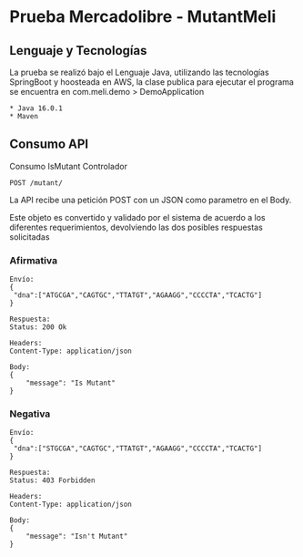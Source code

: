 # Prueba Mercadolibre - MutantMeli

## Lenguaje y Tecnologías
La prueba se realizó bajo el Lenguaje Java, utilizando las tecnologías SpringBoot y hoosteada en AWS, la clase publica para ejecutar el programa se encuentra en com.meli.demo > DemoApplication
```
* Java 16.0.1
* Maven
```
## Consumo API

Consumo IsMutant Controlador

```
POST /mutant/
```
La API recibe una petición POST con un JSON como parametro en el Body.

Este objeto es convertido y validado por el sistema de acuerdo a los diferentes requerimientos, devolviendo las dos posibles respuestas solicitadas

### Afirmativa
    Envío: 
    {
     "dna":["ATGCGA","CAGTGC","TTATGT","AGAAGG","CCCCTA","TCACTG"]
    }
    
    Respuesta:
    Status: 200 Ok

    Headers:
    Content-Type: application/json

    Body: 
    {
        "message": "Is Mutant"
    }
  
 ### Negativa
    Envío: 
    {
     "dna":["STGCGA","CAGTGC","TTATGT","AGAAGG","CCCCTA","TCACTG"]
    }
    
    Respuesta:
    Status: 403 Forbidden

    Headers:
    Content-Type: application/json

    Body: 
    {
        "message": "Isn't Mutant"
    }
